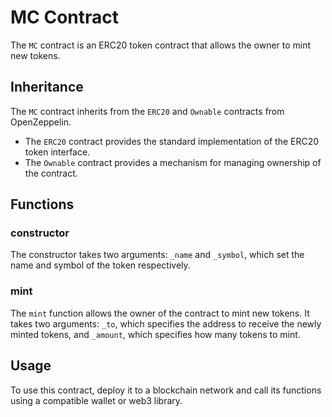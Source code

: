 # MC Contract

The `MC` contract is an ERC20 token contract that allows the owner to mint new tokens.

## Inheritance

The `MC` contract inherits from the `ERC20` and `Ownable` contracts from OpenZeppelin.

- The `ERC20` contract provides the standard implementation of the ERC20 token interface.
- The `Ownable` contract provides a mechanism for managing ownership of the contract.

## Functions

### constructor

The constructor takes two arguments: `_name` and `_symbol`, which set the name and symbol of the token respectively.

### mint

The `mint` function allows the owner of the contract to mint new tokens. It takes two arguments: `_to`, which specifies the address to receive the newly minted tokens, and `_amount`, which specifies how many tokens to mint.

## Usage

To use this contract, deploy it to a blockchain network and call its functions using a compatible wallet or web3 library.